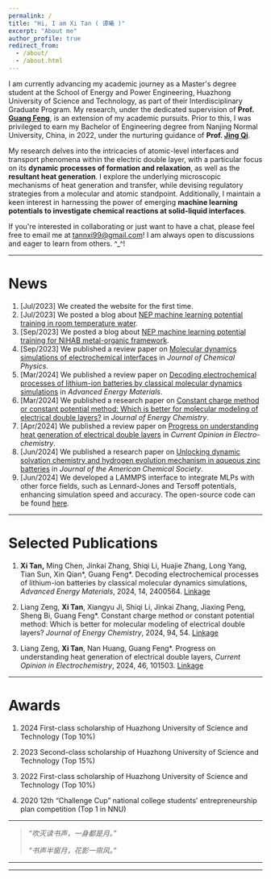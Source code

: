 ```yaml
---
permalink: /
title: "Hi, I am Xi Tan ( 谭曦 )"
excerpt: "About me"
author_profile: true
redirect_from: 
  - /about/
  - /about.html
---
```


I am currently advancing my academic journey as a Master's degree student at the School of Energy and Power Engineering, Huazhong University of Science and Technology, as part of their Interdisciplinary Graduate Program. My research, under the dedicated supervision of **Prof. [Guang Feng](http://itp.energy.hust.edu.cn/info/1003/1024.htm)**, is an extension of my academic pursuits. Prior to this, I was privileged to earn my Bachelor of Engineering degree from Nanjing Normal University, China, in 2022, under the nurturing guidance of **Prof. [Jing Qi](http://energy.njnu.edu.cn/info/1204/7387.htm)**.

My research delves into the intricacies of atomic-level interfaces and transport phenomena within the electric double layer, with a particular focus on its **dynamic processes of formation and relaxation**, as well as the **resultant heat generation**. I explore the underlying microscopic mechanisms of heat generation and transfer, while devising regulatory strategies from a molecular and atomic standpoint. Additionally, I maintain a keen interest in harnessing the power of emerging **machine learning potentials to investigate chemical reactions at solid-liquid interfaces**.

If you're interested in collaborating or just want to have a chat, please feel free to email me at tannxi99@gmail.com! I am always open to discussions and eager to learn from others. ^_^!

---

News
======
1. [Jul/2023] We created the website for the first time.
1. [Jul/2023] We posted a blog about [NEP machine learning potential training in room temperature water](https://xitanna.github.io/blogposts/water-20230802/water-20230802).
1. [Sep/2023] We posted a blog about [NEP machine learning potential training for NiHAB metal-organic framework](https://xitanna.github.io/blogposts/NiHAB-MOF-20230902/NiHAB-MOF-20230902).
1. [Sep/2023] We published a review paper on [Molecular dynamics simulations of electrochemical interfaces](https://xitanna.github.io/publications/jcp_review_cpm) in *Journal of Chemical Physics*. 
1. [Mar/2024] We published a review paper on [Decoding electrochemical processes of lithium-ion batteries by classical molecular dynamics simulations](https://xitanna.github.io/publications/aem_review_battery) in *Advanced Energy Materials*. 
1. [Mar/2024] We published a research paper on [Constant charge method or constant potential method: Which is better for molecular modeling of electrical double layers?](https://xitanna.github.io/publications/jec_research_ccm_cpm) in *Journal of Energy Chemistry*. 
1. [Apr/2024] We published a review paper on [Progress on understanding heat generation of electrical double layers](https://www.sciencedirect.com/science/article/pii/S2451910324000644) in *Current Opinion in Electro-chemistry*. 
1. [Jun/2024] We published a research paper on [Unlocking dynamic solvation chemistry and hydrogen evolution mechanism in aqueous zinc batteries](https://pubs.acs.org/doi/10.1021/jacs.4c02558) in *Journal of the American Chemical Society*. 
1. [Jun/2024] We developed a LAMMPS interface to integrate MLPs with other force fields, such as Lennard-Jones and Tersoff potentials, enhancing simulation speed and accuracy. The open-source code can be found [here](https://github.com/XiTanna/ML-NEP-LAMMPS).

---

Selected Publications
======
1. **Xi Tan,** Ming Chen, Jinkai Zhang, Shiqi Li, Huajie Zhang, Long Yang, Tian Sun, Xin Qian\*, Guang Feng\*.  Decoding electrochemical processes of lithium-ion batteries by classical molecular dynamics simulations, *Advanced Energy Materials*, 2024, 14, 2400564. [Linkage](https://onlinelibrary.wiley.com/doi/full/10.1002/aenm.202400564)

1. Liang Zeng, **Xi Tan**, Xiangyu Ji, Shiqi Li, Jinkai Zhang, Jiaxing Peng, Sheng Bi, Guang Feng\*. Constant charge method or constant potential method: Which is better for molecular modeling of electrical double layers?  *Journal of Energy Chemistry*, 2024, 94, 54. [Linkage](https://www.sciencedirect.com/science/article/pii/S2095495624001694?via%3Dihub)

1. Liang Zeng, **Xi Tan**, Nan Huang, Guang Feng\*. Progress on understanding heat generation of electrical double layers, *Current Opinion in Electrochemistry*, 2024, 46, 101503. [Linkage](https://www.sciencedirect.com/science/article/pii/S2451910324000644?via%3Dihub)


---

Awards
======
1. 2024	First-class scholarship of Huazhong University of Science and Technology (Top 10%)

2. 2023	Second-class scholarship of Huazhong University of Science and Technology (Top 15%)

3. 2022	First-class scholarship of Huazhong University of Science and Technology (Top 10%)

4. 2020	12th “Challenge Cup” national college students’ entrepreneurship plan competition (Top 1 in NNU)

   

***

>*“吹灭读书声，一身都是月。”*
>
>*“书声半窗月，花影一帘风。”*

***

***
<script type='text/javascript' id='clustrmaps' src='//cdn.clustrmaps.com/map_v2.js?cl=080808&w=300&t=m&d=7iYqof9YSdNk8csggPGf2udgVYg11X0cdVdASEtz434&co=ffffff&ct=808080&cmo=3acc3a&cmn=ff5353'></script>

<!--gitalk js code start-->

<div id="gitalk-container"></div>
<link rel="stylesheet" href="https://cdn.jsdelivr.net/npm/gitalk@1/dist/gitalk.css">

<script src="https://cdn.jsdelivr.net/npm/gitalk@1/dist/gitalk.min.js"></script>
<script type="text/javascript">
      var gitalk = new Gitalk({
        id: window.location.pathname,
        clientID: '4fdad5e195a0f56c996d',
        clientSecret: '1aa53c29a77e9cd72885b9b6947a08c0a48d76ee',
        repo: 'Comments-message-warehouse',
        owner: 'XiTanna',
        admin: ['XiTanna'],
        distractionFreeMode: false
      });
      gitalk.render('gitalk-container');
</script>
<!--gitalk js code end-->

